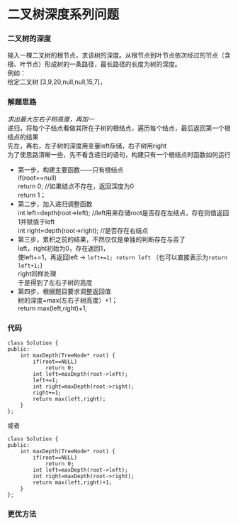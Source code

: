# 二叉树深度系列问题

### 二叉树的深度
输入一棵二叉树的根节点，求该树的深度。从根节点到叶节点依次经过的节点（含根、叶节点）形成树的一条路径，最长路径的长度为树的深度。      
例如：     
给定二叉树 [3,9,20,null,null,15,7]，      

### 解题思路
*求出最大左右子树高度，再加一*      
递归，将每个子结点看做其所在子树的根结点，遍历每个结点，最后返回第一个根结点的结果     
先左，再右，左子树的深度用变量left存储，右子树用right     
为了使思路清晰一些，先不看含递归的语句，构建只有一个根结点时函数如何运行    
* 第一步，构建主要函数——只有根结点      
if(root==null)    
  return 0;    //如果结点不存在，返回深度为0   
return 1；   
* 第二步，加入递归调整函数     
int left=depth(root->left);     //left用来存储root是否存在左结点，存在则值返回1并赋值于left     
int right=depth(root->right);   //是否存在右结点     
* 第三步，累积之前的结果，不然仅仅是单独的判断存在与否了    
left，right初始为0，存在返回1，       
使left+=1，再返回left -> `left+=1; return left` （也可以直接表示为`return left+1;`)      
right同样处理     
于是得到了左右子树的高度    
* 第四步，根据题目要求调整返回值   
树的深度=max(左右子树高度）+1；     
return max(left,right)+1;

### 代码
```
class Solution {
public:
    int maxDepth(TreeNode* root) {
        if(root==NULL)
            return 0;
        int left=maxDepth(root->left);
        left+=1;
        int right=maxDepth(root->right);
        right+=1;
        return max(left,right);
    }
};
```
或者
```
class Solution {
public:
    int maxDepth(TreeNode* root) {
        if(root==NULL)
            return 0;
        int left=maxDepth(root->left);
        int right=maxDepth(root->right);
        return max(left,right)+1;
    }
};
```
### 更优方法
